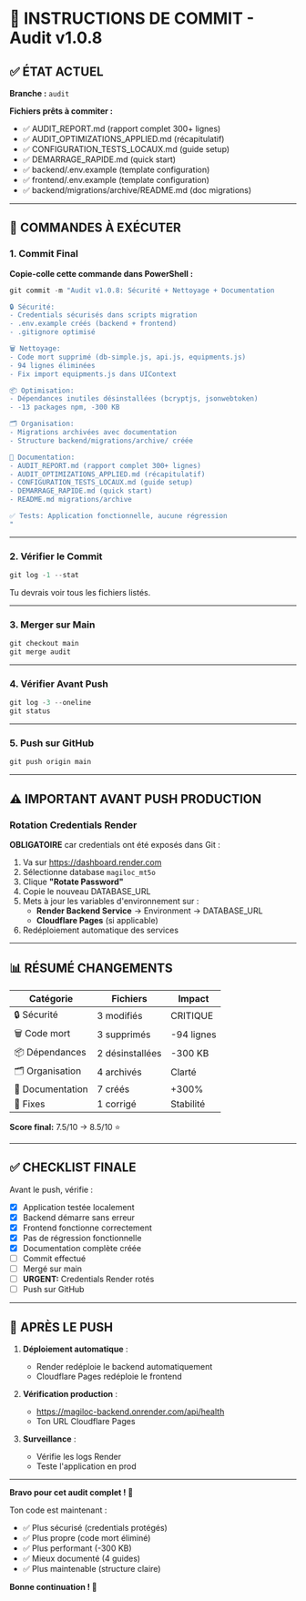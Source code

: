 # 📝 INSTRUCTIONS DE COMMIT - Audit v1.0.8

## ✅ ÉTAT ACTUEL

**Branche :** `audit`

**Fichiers prêts à commiter :**
- ✅ AUDIT_REPORT.md (rapport complet 300+ lignes)
- ✅ AUDIT_OPTIMIZATIONS_APPLIED.md (récapitulatif)
- ✅ CONFIGURATION_TESTS_LOCAUX.md (guide setup)
- ✅ DEMARRAGE_RAPIDE.md (quick start)
- ✅ backend/.env.example (template configuration)
- ✅ frontend/.env.example (template configuration)
- ✅ backend/migrations/archive/README.md (doc migrations)

---

## 🚀 COMMANDES À EXÉCUTER

### 1. Commit Final

**Copie-colle cette commande dans PowerShell :**

```powershell
git commit -m "Audit v1.0.8: Sécurité + Nettoyage + Documentation

🔒 Sécurité:
- Credentials sécurisés dans scripts migration
- .env.example créés (backend + frontend)
- .gitignore optimisé

🗑️ Nettoyage:
- Code mort supprimé (db-simple.js, api.js, equipments.js)
- 94 lignes éliminées
- Fix import equipments.js dans UIContext

📦 Optimisation:
- Dépendances inutiles désinstallées (bcryptjs, jsonwebtoken)
- -13 packages npm, -300 KB

🗂️ Organisation:
- Migrations archivées avec documentation
- Structure backend/migrations/archive/ créée

📝 Documentation:
- AUDIT_REPORT.md (rapport complet 300+ lignes)
- AUDIT_OPTIMIZATIONS_APPLIED.md (récapitulatif)
- CONFIGURATION_TESTS_LOCAUX.md (guide setup)
- DEMARRAGE_RAPIDE.md (quick start)
- README.md migrations/archive

✅ Tests: Application fonctionnelle, aucune régression
"
```

---

### 2. Vérifier le Commit

```powershell
git log -1 --stat
```

Tu devrais voir tous les fichiers listés.

---

### 3. Merger sur Main

```powershell
git checkout main
git merge audit
```

---

### 4. Vérifier Avant Push

```powershell
git log -3 --oneline
git status
```

---

### 5. Push sur GitHub

```powershell
git push origin main
```

---

## ⚠️ IMPORTANT AVANT PUSH PRODUCTION

### Rotation Credentials Render

**OBLIGATOIRE** car credentials ont été exposés dans Git :

1. Va sur https://dashboard.render.com
2. Sélectionne database `magiloc_mt5o`
3. Clique **"Rotate Password"**
4. Copie le nouveau DATABASE_URL
5. Mets à jour les variables d'environnement sur :
   - **Render Backend Service** → Environment → DATABASE_URL
   - **Cloudflare Pages** (si applicable)
6. Redéploiement automatique des services

---

## 📊 RÉSUMÉ CHANGEMENTS

| Catégorie | Fichiers | Impact |
|-----------|----------|--------|
| 🔒 Sécurité | 3 modifiés | CRITIQUE |
| 🗑️ Code mort | 3 supprimés | -94 lignes |
| 📦 Dépendances | 2 désinstallées | -300 KB |
| 🗂️ Organisation | 4 archivés | Clarté |
| 📝 Documentation | 7 créés | +300% |
| 🐛 Fixes | 1 corrigé | Stabilité |

**Score final:** 7.5/10 → 8.5/10 ⭐

---

## ✅ CHECKLIST FINALE

Avant le push, vérifie :

- [x] Application testée localement
- [x] Backend démarre sans erreur
- [x] Frontend fonctionne correctement
- [x] Pas de régression fonctionnelle
- [x] Documentation complète créée
- [ ] Commit effectué
- [ ] Mergé sur main
- [ ] **URGENT:** Credentials Render rotés
- [ ] Push sur GitHub

---

## 🎯 APRÈS LE PUSH

1. **Déploiement automatique** :
   - Render redéploie le backend automatiquement
   - Cloudflare Pages redéploie le frontend

2. **Vérification production** :
   - https://magiloc-backend.onrender.com/api/health
   - Ton URL Cloudflare Pages

3. **Surveillance** :
   - Vérifie les logs Render
   - Teste l'application en prod

---

**Bravo pour cet audit complet ! 🎉**

Ton code est maintenant :
- ✅ Plus sécurisé (credentials protégés)
- ✅ Plus propre (code mort éliminé)
- ✅ Plus performant (-300 KB)
- ✅ Mieux documenté (4 guides)
- ✅ Plus maintenable (structure claire)

**Bonne continuation ! 🚀**
